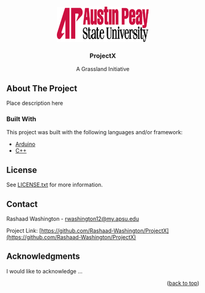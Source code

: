 <div id="top"></div>


<!-- PROJECT LOGO -->
<br />
<div align="center">
  <a href="https://www.apsu.edu/">
    <img src="images/APlogo.png" alt="Logo" width="240" height="92">
  </a>

  <h3 align="center">ProjectX</h3>

  <p align="center">
    A Grassland Initiative
    <br />
  </p>
</div>


<!-- ABOUT THE PROJECT -->
## About The Project

Place description here



### Built With

This project was built with the following languages and/or framework:

* [Arduino](https://www.arduino.cc/)
* [C++](https://www.cplusplus.com/)

<!-- LICENSE -->
## License

See [LICENSE.txt](https://github.com/Rashaad-Washington/ProjectX/blob/main/LICENSE.txt) for more information.

<!-- CONTACT -->
## Contact

Rashaad Washington - rwashington12@my.apsu.edu

Project Link: [https://github.com/Rashaad-Washington/ProjectX](https://github.com/Rashaad-Washington/ProjectX)

<!-- ACKNOWLEDGMENTS -->
## Acknowledgments

I would like to acknowledge ...


<p align="right">(<a href="#top">back to top</a>)</p>
